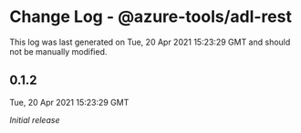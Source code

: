 # Change Log - @azure-tools/adl-rest

This log was last generated on Tue, 20 Apr 2021 15:23:29 GMT and should not be manually modified.

## 0.1.2
Tue, 20 Apr 2021 15:23:29 GMT

_Initial release_

